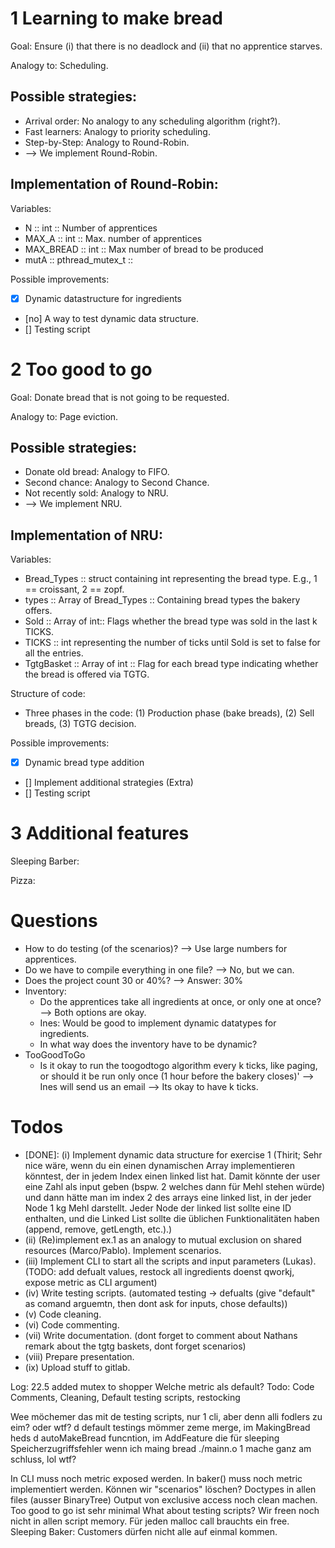 # 1 Learning to make bread

Goal: Ensure (i) that there is no deadlock and (ii) that no apprentice starves.

Analogy to: Scheduling.

## Possible strategies:
* Arrival order: No analogy to any scheduling algorithm (right?).
* Fast learners: Analogy to priority scheduling.
* Step-by-Step: Analogy to Round-Robin.
* --> We implement Round-Robin.

## Implementation of Round-Robin:

Variables:
* N :: int :: Number of apprentices
* MAX_A :: int :: Max. number of apprentices
* MAX_BREAD :: int :: Max number of bread to be produced
* mutA :: pthread_mutex_t ::

Possible improvements:
* [x] Dynamic datastructure for ingredients
* [no] A way to test dynamic data structure.
* [] Testing script

# 2 Too good to go

Goal: Donate bread that is not going to be requested.

Analogy to: Page eviction.

## Possible strategies:
* Donate old bread: Analogy to FIFO.
* Second chance: Analogy to Second Chance.
* Not recently sold: Analogy to NRU.
* --> We implement NRU.

## Implementation of NRU:
Variables:
* Bread_Types :: struct containing int representing the bread type. E.g., 1 == croissant, 2 == zopf.
* types :: Array of Bread_Types :: Containing bread types the bakery offers.
* Sold :: Array of int::  Flags whether the bread type was sold in the last k TICKS.
* TICKS :: int representing the number of ticks until Sold is set to false for all the entries.
* TgtgBasket :: Array of int :: Flag for each bread type indicating whether the bread is offered via TGTG.

Structure of code:
* Three phases in the code: (1) Production phase (bake breads), (2) Sell breads, (3) TGTG decision.

Possible improvements:
* [x] Dynamic bread type addition
* [] Implement additional strategies (Extra)
* [] Testing script


# 3 Additional features

Sleeping Barber:

Pizza:

# Questions
* How to do testing (of the scenarios)? --> Use large numbers for apprentices.
* Do we have to compile everything in one file? --> No, but we can.
* Does the project count 30 or 40%? --> Answer: 30%
* Inventory:
  * Do the apprentices take all ingredients at once, or only one at once? --> Both options are okay.
  * Ines: Would be good to implement dynamic datatypes for ingredients.
  * In what way does the inventory have to be dynamic?
* TooGoodToGo
  * Is it okay to run the toogodtogo algorithm every k ticks, like paging, or should it be run only once (1 hour before the bakery closes)' --> Ines will send us an email --> Its okay to have k ticks.


# Todos
*  [DONE]: (i) Implement dynamic data structure for exercise 1 (Thirit; Sehr nice wäre, wenn du ein einen dynamischen Array implementieren könntest, der in jedem Index einen linked list hat. Damit könnte der user eine Zahl als input geben (bspw. 2 welches dann für Mehl stehen würde) und dann hätte man im index 2 des arrays eine linked list, in der jeder Node 1 kg Mehl darstellt. Jeder Node der linked list sollte eine ID enthalten, und die Linked List sollte die üblichen Funktionalitäten haben (append, remove, getLength, etc.).)
* (ii) (Re)implement ex.1 as an analogy to mutual exclusion on shared resources (Marco/Pablo). Implement scenarios.
* (iii) Implement CLI to start all the scripts and input parameters (Lukas). (TODO: add defualt values, restock all ingredients doenst qworkj, expose metric as CLI argument)
* (iv) Write testing scripts. (automated testing -> defualts (give "default" as comand arguemtn, then dont ask for inputs, chose defaults))
* (v) Code cleaning.
* (vi) Code commenting.
* (vii) Write documentation. (dont forget to comment about Nathans remark about the tgtg baskets, dont forget scenarios)
* (viii) Prepare presentation.
* (ix) Upload stuff to gitlab.

Log: 
22.5 added mutex to shopper
Welche metric als default?
Todo: Code Comments, Cleaning, Default testing scripts, restocking

Wee möchemer das mit de testing scripts, nur 1 cli, aber denn alli fodlers zu eim? oder wtf?
d default testings mömmer zeme merge, im MakingBread heds d autoMakeBread funcntion, im AddFeature die für sleeping
Speicherzugriffsfehler wenn ich maing bread ./mainn.o 1
mache ganz am schluss, lol wtf?

In CLI muss noch metric exposed werden.
In baker() muss noch metric implementiert werden. Können wir "scenarios" löschen?
Doctypes in allen files (ausser BinaryTree)
Output von exclusive access noch clean machen.
Too good to go ist sehr minimal
What about testing scripts?
Wir freen noch nicht in allen script memory. Für jeden malloc call brauchts ein free.
Sleeping Baker: Customers dürfen nicht alle auf einmal kommen.
